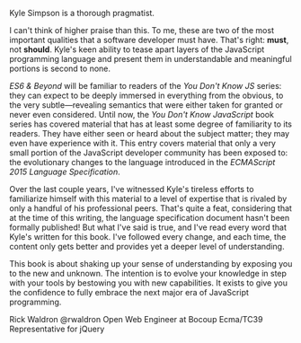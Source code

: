 Kyle Simpson is a thorough pragmatist. 

I can't think of higher praise than this. To me, these are two of the most important qualities that a software developer must have. That's right: **must**, not **should**. Kyle's keen ability to tease apart layers of the JavaScript programming language and present them in understandable and meaningful portions is second to none. 

_ES6 & Beyond_ will be familiar to readers of the _You Don't Know JS_ series:  they can expect to be deeply immersed in everything from the obvious, to the very subtle&mdash;revealing semantics that were either taken for granted or never even considered. Until now, the _You Don't Know JavaScript_ book series has covered material that has at least some degree of familiarity to its readers. They have either seen or heard about the subject matter; they may even have experience with it. This entry covers material that only a very small portion of the JavaScript developer community has been exposed to: the  evolutionary changes to the language introduced in the _ECMAScript 2015 Language Specification_. 

Over the last couple years, I've witnessed Kyle's tireless efforts to familiarize himself with this material to a level of expertise that is rivaled by only a handful of his professional peers. That's quite a feat, considering that at the time of this writing, the language specification document hasn't been formally published! But what I've said is true, and I've read every word that Kyle's written for this book. I've followed every change, and each time, the content only gets better and provides yet a deeper level of understanding. 

This book is about shaking up your sense of understanding by exposing you to the new and unknown. The intention is to evolve your knowledge in step with your tools by bestowing you with new capabilities. It exists to give you the confidence to fully embrace the next major era of JavaScript programming.


Rick Waldron
@rwaldron
Open Web Engineer at Bocoup
Ecma/TC39 Representative for jQuery 
